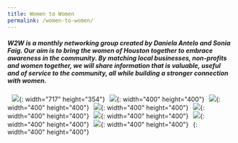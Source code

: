 ```yaml
---
title: Women to Women
permalink: /women-to-women/
---
```


##### W2W is a monthly networking group created by Daniela Antelo and Sonia Faig. Our aim is to bring the women of Houston together to embrace awareness in the community. By matching local businesses, non-profits and women together, we will share information that is valuable, useful and of service to the community, all while building a stronger connection with women.

<img style="margin: 5px 5px">![](/uploads/daniw2w-1.jpg){: width="717" height="354"}<img style="margin: 5px 5px 5px 5px">![](/uploads/img-4250.jpg){: width="400" height="400"}<img style="margin: 5px 5px 5px 5px">![](/uploads/img-4257.jpg){: width="400" height="400"}<img style="margin: 5px 5px">![](/uploads/img-4258.jpg){: width="400" height="400"}<img style="margin: 5px 5px">![](/uploads/img-4259.jpg){: width="400" height="400"}<img style="margin: 5px 5px">![](/uploads/women1-1.jpg){: width="400" height="400"}<img style="margin: 5px 5px">![](/uploads/women2-1.jpg){: width="400" height="400"}<img style="margin: 5px 5px">![](/uploads/women3-1.jpg){: width="400" height="400"}<img style="margin: 5px 5px">[](/uploads/women4-1.jpg){: width="400" height="400"}